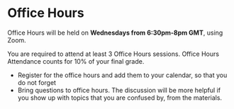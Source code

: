 # Office Hours

Office Hours will be held on **Wednesdays from 6:30pm-8pm GMT**, using Zoom.

You are required to attend at least 3 Office Hours sessions. Office Hours Attendance counts for 10% of your final grade. 

- Register for the office hours and add them to your calendar, so that you do
    not forget
- Bring questions to office hours. The discussion will be more helpful if you
    show up with topics that you are confused by, from the materials.
